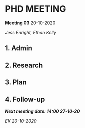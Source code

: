# PHD MEETING

__Meeting 03__
20-10-2020

_Jess Enright,_
_Ethan Kelly_


## 1. Admin

## 2. Research

## 3. Plan

## 4. Follow-up


**_Next meeting date: 14:00 27-10-20_**



_EK 20-10-2020_
